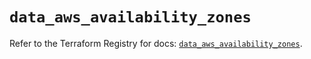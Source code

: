 # `data_aws_availability_zones`

Refer to the Terraform Registry for docs: [`data_aws_availability_zones`](https://registry.terraform.io/providers/hashicorp/aws/6.4.0/docs/data-sources/availability_zones).
